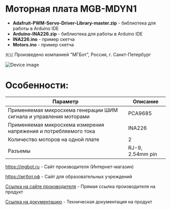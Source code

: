 # Моторная плата MGB-MDYN1 

- **Adafruit-PWM-Servo-Driver-Library-master.zip** - библиотека для работы в Arduino IDE
- **Arduino-INA226.zip** - библиотека для работы в Arduino IDE
- **INA226.ino** - пример скетча
- **Motors.ino** - пример скетча

🇷🇺 Произведено компанией "МГБот", Россия, г. Санкт-Петербург

![Device image](https://books.mgbot.ru/images/MGB-MDYN1.png)

# Особенности:

| Параметр    | Описание |
| ----------- | -----------|
| Применяемая микросхема генерации ШИМ сигнала и управления моторами   | PCA9685|
| Применяемая микросхема измерения напряжения и потребляемого тока| INA226 |
| Количество моторов на одной плате     | 2|
| Разъемы     | RJ-9, 2.54mm pin|

https://mgbot.ru  - Сайт производителя (Интернет-магазин)

https://мгбот.рф  - Сайт для образовательных учреждений

[Ссылка на сайте производителя](https://mgbot.ru/catalog/uchebnaya_robototekhnika/nabor_dinamika_start_m1/) - Прямая ссылка производителя на продукт

[Ссылка на документацию](https://books.mgbot.ru/devices/MGB-MDYN1.pdf) - Техническая документация на продукт